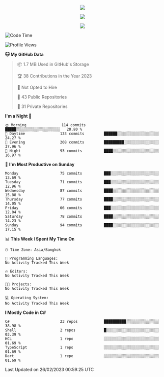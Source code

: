 <p align="center">
  <a href="say-hi.gif"> 
    <img align="center" src="say-hi.gif"/>
  </a>
</p>
<p align="center">
  <a href="https://github.com/htthinh1999">
    <img align="center" src="https://github-readme-stats-kappa-pink.vercel.app/api?username=htthinh1999&show_icons=true&count_private=true&theme=dracula"/>
  </a>
</p>
<p align="center">
  <a href="https://github.com/htthinh1999">
    <img src="https://github-readme-stats-kappa-pink.vercel.app/api/top-langs/?username=htthinh1999&layout=compact&langs_count=6&count_private=true&hide=tsql,hlsl,glsl,shaderlab&theme=dracula"/>
  </a>
</p>

<!--START_SECTION:waka-->
![Code Time](http://img.shields.io/badge/Code%20Time-0%20secs-blue)

![Profile Views](http://img.shields.io/badge/Profile%20Views-0-blue)

**🐱 My GitHub Data** 

> 📦 1.7 MB Used in GitHub's Storage 
 > 
> 🏆 38 Contributions in the Year 2023
 > 
> 🚫 Not Opted to Hire
 > 
> 📜 43 Public Repositories 
 > 
> 🔑 31 Private Repositories 
 > 
**I'm a Night 🦉** 

```text
🌞 Morning                114 commits         █████░░░░░░░░░░░░░░░░░░░░   20.80 % 
🌆 Daytime                133 commits         ██████░░░░░░░░░░░░░░░░░░░   24.27 % 
🌃 Evening                208 commits         █████████░░░░░░░░░░░░░░░░   37.96 % 
🌙 Night                  93 commits          ████░░░░░░░░░░░░░░░░░░░░░   16.97 % 
```
📅 **I'm Most Productive on Sunday** 

```text
Monday                   75 commits          ███░░░░░░░░░░░░░░░░░░░░░░   13.69 % 
Tuesday                  71 commits          ███░░░░░░░░░░░░░░░░░░░░░░   12.96 % 
Wednesday                87 commits          ████░░░░░░░░░░░░░░░░░░░░░   15.88 % 
Thursday                 77 commits          ████░░░░░░░░░░░░░░░░░░░░░   14.05 % 
Friday                   66 commits          ███░░░░░░░░░░░░░░░░░░░░░░   12.04 % 
Saturday                 78 commits          ████░░░░░░░░░░░░░░░░░░░░░   14.23 % 
Sunday                   94 commits          ████░░░░░░░░░░░░░░░░░░░░░   17.15 % 
```


📊 **This Week I Spent My Time On** 

```text
🕑︎ Time Zone: Asia/Bangkok

💬 Programming Languages: 
No Activity Tracked This Week

🔥 Editors: 
No Activity Tracked This Week

🐱‍💻 Projects: 
No Activity Tracked This Week

💻 Operating System: 
No Activity Tracked This Week
```

**I Mostly Code in C#** 

```text
C#                       23 repos            ██████████░░░░░░░░░░░░░░░   38.98 % 
Shell                    2 repos             █░░░░░░░░░░░░░░░░░░░░░░░░   03.39 % 
HCL                      1 repo              ░░░░░░░░░░░░░░░░░░░░░░░░░   01.69 % 
TypeScript               1 repo              ░░░░░░░░░░░░░░░░░░░░░░░░░   01.69 % 
Dart                     1 repo              ░░░░░░░░░░░░░░░░░░░░░░░░░   01.69 % 
```




 Last Updated on 26/02/2023 00:59:25 UTC
<!--END_SECTION:waka-->
